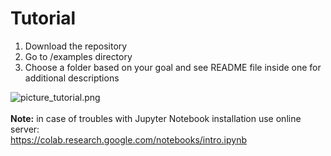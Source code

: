 # Tutorial

1. Download the repository
2. Go to /examples directory
3. Choose a folder based on your goal and see README file inside one for additional descriptions

![picture_tutorial.png](../images/picture_tutorial.png)
<br/>
<br/>
**Note:** in case of troubles with Jupyter Notebook installation use online server: <br/>
https://colab.research.google.com/notebooks/intro.ipynb 


